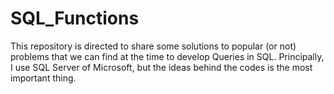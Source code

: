 # SQL_Functions
This repository is directed to share some solutions to popular (or not) problems that we can find at the time to develop Queries in SQL. Principally, I use SQL Server of Microsoft, but the ideas behind the codes is the most important thing.
